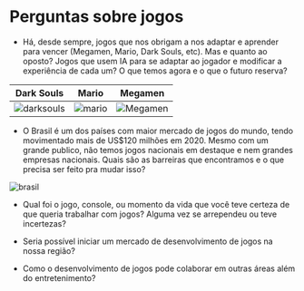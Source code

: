 # Perguntas sobre jogos

- Há, desde sempre, jogos que nos obrigam a nos adaptar e aprender para vencer (Megamen, Mario, Dark Souls, etc). Mas e quanto ao oposto? Jogos que usem IA para se adaptar ao jogador e modificar a experiência de cada um? O que temos agora e o que o futuro reserva?

| Dark Souls | Mario | Megamen  |
|--|--|--|
|![darksouls](https://i.pinimg.com/originals/94/6e/06/946e065ebf6c68dbc30f7a162a04351d.gif)|![mario](https://i.pinimg.com/originals/d1/19/fa/d119faa9adcecedf44cc801ac75a9b41.gif)|![Megamen](https://i.pinimg.com/originals/aa/19/06/aa19066c23542dd8cee1d4d0e0fd1aac.gif)|

- O Brasil é um dos países com maior mercado de jogos do mundo, tendo movimentado mais de US$120 milhões em 2020. Mesmo com um grande publico, não temos jogos nacionais em destaque e nem grandes empresas nacionais. Quais são as barreiras que encontramos e o que precisa ser feito pra mudar isso?

![brasil](https://timeline.canaltech.com.br/296724.700/mercado-de-games-vem-crescendo-em-todo-o-brasil-revela-pesquisa-116972.jpg)

- Qual foi o jogo, console, ou momento da vida que você teve certeza de que queria trabalhar com jogos? Alguma vez se arrependeu ou teve incertezas?

- Seria possível iniciar um mercado de desenvolvimento de jogos na nossa região?

- Como o desenvolvimento de jogos pode colaborar em outras áreas além do entretenimento?
